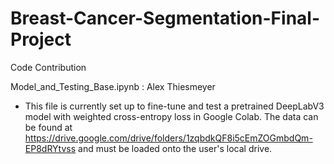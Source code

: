 # Breast-Cancer-Segmentation-Final-Project

Code Contribution

Model_and_Testing_Base.ipynb : Alex Thiesmeyer

- This file is currently set up to fine-tune and test a pretrained DeepLabV3 model with weighted cross-entropy loss in Google Colab. The data can be found at https://drive.google.com/drive/folders/1zqbdkQF8i5cEmZOGmbdQm-EP8dRYtvss and must be loaded onto the user's local drive.
